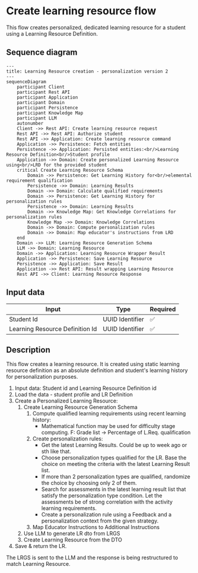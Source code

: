 # Create learning resource flow

This flow creates personalized, dedicated learning resource for a student using a Learning Resource Definition.

## Sequence diagram

```mermaid
---
title: Learning Resource creation - personalization version 2
---
sequenceDiagram
    participant Client
    participant Rest API
    participant Application
    participant Domain
    participant Persistence
    participant Knowledge Map
    participant LLM
    autonumber
    Client ->> Rest API: Create learning resource request
    Rest API ->> Rest API: Authorize student
    Rest API ->> Application: Create learning resource command
    Application ->> Persistence: Fetch entities
    Persistence ->> Application: Persisted entities:<br/>Learning Resource Definition<br/>Student profile
    Application ->> Domain: Create personalized Learning Resource using<br/>LRD for the provided student
    critical Create Learning Resource Schema
        Domain ->> Persistence: Get Learning History for<br/>elemental requirement qualification
        Persistence ->> Domain: Learning Results
        Domain ->> Domain: Calculate qualified requirements
        Domain ->> Persistence: Get Learning History for personalization rules
        Persistence ->> Domain: Learning Results
        Domain ->> Knowledge Map: Get Knowledge Correlations for personalization rules
        Knowledge Map ->> Domain: Knowledge Correlations
        Domain ->> Domain: Compute personalization rules
        Domain ->> Domain: Map educator's instructions from LRD
    end
    Domain ->> LLM: Learning Resource Generation Schema
    LLM ->> Domain: Learning Resource
    Domain ->> Application: Learning Resource Wrapper Result
    Application ->> Persistence: Save Learning Resource
    Persistence ->> Application: Save Result
    Application ->> Rest API: Result wrapping Learning Resource
    Rest API ->> Client: Learning Resource Response

```

## Input data

| Input                           | Type            | Required |
|---------------------------------|-----------------|----------|
| Student Id                      | UUID Identifier | ✅        |
| Learning Resource Definition Id | UUID Identifier | ✅        |

## Description

This flow creates a learning resource. It is created using static learning resource definition as an absolute definition
and student's learning history for personalization purposes.

1. Input data: Student id and Learning Resource Definition id
2. Load the data - student profile and LR Definition
3. Create a Personalized Learning Resource:
   1. Create Learning Resource Generation Schema
      1. Compute qualified learning requirements using recent learning history:
         - Mathematical function may be used for difficulty stage computing. F: Grade list -> Percentage of L.Req. qualification
      2. Create personalization rules:
         - Get the latest Learning Results. Could be up to week ago or sth like that.
         - Choose personalization types qualified for the LR. Base the choice on meeting the criteria with the latest Learning Result list.
         - If more than 2 personalization types are qualified, randomize the choice by choosing only 2 of them.
         - Search for assessments in the latest learning result list that satisfy the personalization type condition. Let the assessments be of strong correlation with the activity learning requirements.
         - Create a personalization rule using a Feedback and a personalization context from the given strategy.
      3. Map Educator Instructions to Additional Instructions 
   2. Use LLM to generate LR dto from LRGS
   3. Create Learning Resource from the DTO
4. Save & return the LR.

The LRGS is sent to the LLM and the response is being restructured to match Learning Resource.